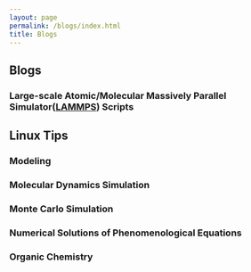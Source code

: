 ```yaml
---
layout: page
permalink: /blogs/index.html
title: Blogs
---
```


## Blogs

### **L**arge-scale **A**tomic/**M**olecular **M**assively **P**arallel **S**imulator([LAMMPS](https://www.lammps.org/)) Scripts


## Linux Tips


### Modeling


### Molecular Dynamics Simulation

<!-- - [22岁，站在人生的交叉路口](https://caihanlin.com/blogs/22yrs)-->


### Monte Carlo Simulation


### Numerical Solutions of Phenomenological Equations


### Organic Chemistry


